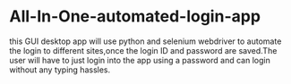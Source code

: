 # All-In-One-automated-login-app
this  GUI desktop app will use python and selenium webdriver to automate the login to different sites,once the login ID and password are saved.The user will have to just login into the app  using a password and can login without any typing hassles.
